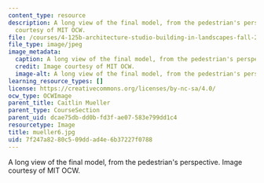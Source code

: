 ```yaml
---
content_type: resource
description: A long view of the final model, from the pedestrian's perspective. Image
  courtesy of MIT OCW.
file: /courses/4-125b-architecture-studio-building-in-landscapes-fall-2005/7f247a8280c509ddad4e6b37227f0788_mueller6.jpg
file_type: image/jpeg
image_metadata:
  caption: A long view of the final model, from the pedestrian's perspective.
  credit: Image courtesy of MIT OCW.
  image-alt: A long view of the final model, from the pedestrian's perspectiv
learning_resource_types: []
license: https://creativecommons.org/licenses/by-nc-sa/4.0/
ocw_type: OCWImage
parent_title: Caitlin Mueller
parent_type: CourseSection
parent_uid: dcae75db-dd0b-fd3f-ae07-583e799dd1c4
resourcetype: Image
title: mueller6.jpg
uid: 7f247a82-80c5-09dd-ad4e-6b37227f0788
---
```

A long view of the final model, from the pedestrian's perspective. Image courtesy of MIT OCW.